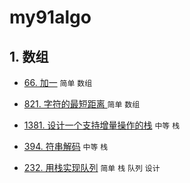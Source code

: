 # my91algo

## 1. 数组

* [66. 加一](https://github.com/sinkhaha/my91algo/blob/master/1_plusOne_66.md) `简单` `数组`

* [821. 字符的最短距离 ](https://github.com/sinkhaha/my91algo/blob/master/2_shortestToChar_821.md) `简单` `数组`

* [1381. 设计一个支持增量操作的栈](https://github.com/sinkhaha/my91algo/blob/master/3_CustomStack_1381.md) `中等` `栈`

* [394. 符串解码](https://github.com/sinkhaha/my91algo/blob/master/4_decodeString_394.md) `中等` `栈`

* [232. 用栈实现队列](https://github.com/sinkhaha/my91algo/blob/master/5_MyQueue_232.md)  `简单` `栈` `队列` `设计`